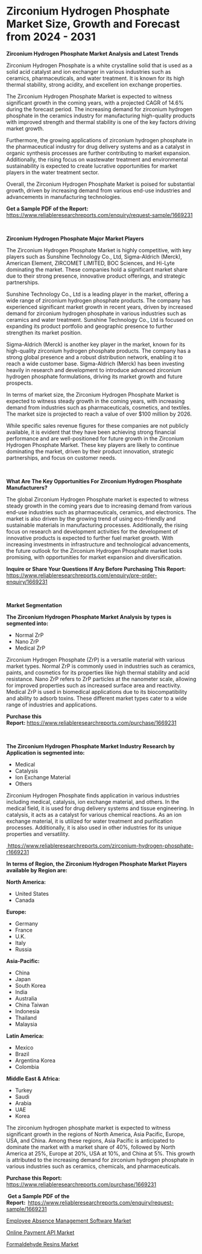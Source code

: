 <p><h1>Zirconium Hydrogen Phosphate Market Size, Growth and Forecast from 2024 - 2031</h1></p><p><strong>Zirconium Hydrogen Phosphate Market Analysis and Latest Trends</strong></p>
<p><p>Zirconium Hydrogen Phosphate is a white crystalline solid that is used as a solid acid catalyst and ion exchanger in various industries such as ceramics, pharmaceuticals, and water treatment. It is known for its high thermal stability, strong acidity, and excellent ion exchange properties.</p><p>The Zirconium Hydrogen Phosphate Market is expected to witness significant growth in the coming years, with a projected CAGR of 14.6% during the forecast period. The increasing demand for zirconium hydrogen phosphate in the ceramics industry for manufacturing high-quality products with improved strength and thermal stability is one of the key factors driving market growth.</p><p>Furthermore, the growing applications of zirconium hydrogen phosphate in the pharmaceutical industry for drug delivery systems and as a catalyst in organic synthesis processes are further contributing to market expansion. Additionally, the rising focus on wastewater treatment and environmental sustainability is expected to create lucrative opportunities for market players in the water treatment sector.</p><p>Overall, the Zirconium Hydrogen Phosphate Market is poised for substantial growth, driven by increasing demand from various end-use industries and advancements in manufacturing technologies.</p></p>
<p><strong>Get a Sample PDF of the Report:&nbsp;</strong> <a href="https://www.reliableresearchreports.com/enquiry/request-sample/1669231">https://www.reliableresearchreports.com/enquiry/request-sample/1669231</a></p>
<p>&nbsp;</p>
<p><strong>Zirconium Hydrogen Phosphate Major Market Players</strong></p>
<p><p>The Zirconium Hydrogen Phosphate Market is highly competitive, with key players such as Sunshine Technology Co., Ltd, Sigma-Aldrich (Merck), American Element, ZIRCOMET LIMITED, BOC Sciences, and Hi-Lyte dominating the market. These companies hold a significant market share due to their strong presence, innovative product offerings, and strategic partnerships.</p><p>Sunshine Technology Co., Ltd is a leading player in the market, offering a wide range of zirconium hydrogen phosphate products. The company has experienced significant market growth in recent years, driven by increased demand for zirconium hydrogen phosphate in various industries such as ceramics and water treatment. Sunshine Technology Co., Ltd is focused on expanding its product portfolio and geographic presence to further strengthen its market position.</p><p>Sigma-Aldrich (Merck) is another key player in the market, known for its high-quality zirconium hydrogen phosphate products. The company has a strong global presence and a robust distribution network, enabling it to reach a wide customer base. Sigma-Aldrich (Merck) has been investing heavily in research and development to introduce advanced zirconium hydrogen phosphate formulations, driving its market growth and future prospects.</p><p>In terms of market size, the Zirconium Hydrogen Phosphate Market is expected to witness steady growth in the coming years, with increasing demand from industries such as pharmaceuticals, cosmetics, and textiles. The market size is projected to reach a value of over $100 million by 2026.</p><p>While specific sales revenue figures for these companies are not publicly available, it is evident that they have been achieving strong financial performance and are well-positioned for future growth in the Zirconium Hydrogen Phosphate Market. These key players are likely to continue dominating the market, driven by their product innovation, strategic partnerships, and focus on customer needs.</p></p>
<p>&nbsp;</p>
<p><strong>What Are The Key Opportunities For Zirconium Hydrogen Phosphate Manufacturers?</strong></p>
<p><p>The global Zirconium Hydrogen Phosphate market is expected to witness steady growth in the coming years due to increasing demand from various end-use industries such as pharmaceuticals, ceramics, and electronics. The market is also driven by the growing trend of using eco-friendly and sustainable materials in manufacturing processes. Additionally, the rising focus on research and development activities for the development of innovative products is expected to further fuel market growth. With increasing investments in infrastructure and technological advancements, the future outlook for the Zirconium Hydrogen Phosphate market looks promising, with opportunities for market expansion and diversification.</p></p>
<p><strong>Inquire or Share Your Questions If Any Before Purchasing This Report:</strong> <a href="https://www.reliableresearchreports.com/enquiry/pre-order-enquiry/1669231">https://www.reliableresearchreports.com/enquiry/pre-order-enquiry/1669231</a></p>
<p>&nbsp;</p>
<p><strong>Market Segmentation</strong></p>
<p><strong>The Zirconium Hydrogen Phosphate Market Analysis by types is segmented into:</strong></p>
<p><ul><li>Normal ZrP</li><li>Nano ZrP</li><li>Medical ZrP</li></ul></p>
<p><p>Zirconium Hydrogen Phosphate (ZrP) is a versatile material with various market types. Normal ZrP is commonly used in industries such as ceramics, paints, and cosmetics for its properties like high thermal stability and acid resistance. Nano ZrP refers to ZrP particles at the nanometer scale, allowing for improved properties such as increased surface area and reactivity. Medical ZrP is used in biomedical applications due to its biocompatibility and ability to adsorb toxins. These different market types cater to a wide range of industries and applications.</p></p>
<p><strong>Purchase this Report:&nbsp;</strong><a href="https://www.reliableresearchreports.com/purchase/1669231">https://www.reliableresearchreports.com/purchase/1669231</a></p>
<p>&nbsp;</p>
<p><strong>The Zirconium Hydrogen Phosphate Market Industry Research by Application is segmented into:</strong></p>
<p><ul><li>Medical</li><li>Catalysis</li><li>Ion Exchange Material</li><li>Others</li></ul></p>
<p><p>Zirconium Hydrogen Phosphate finds application in various industries including medical, catalysis, ion exchange material, and others. In the medical field, it is used for drug delivery systems and tissue engineering. In catalysis, it acts as a catalyst for various chemical reactions. As an ion exchange material, it is utilized for water treatment and purification processes. Additionally, it is also used in other industries for its unique properties and versatility.</p></p>
<p><a href="https://www.reliableresearchreports.com/zirconium-hydrogen-phosphate-r1669231">&nbsp;https://www.reliableresearchreports.com/zirconium-hydrogen-phosphate-r1669231</a></p>
<p><strong>In terms of Region, the Zirconium Hydrogen Phosphate Market Players available by Region are:</strong></p>
<p>
    <p> <strong> North America: </strong>
        <ul>
            <li>United States</li>
            <li>Canada</li>
        </ul>
        </p> 
    <p> <strong> Europe: </strong>
        <ul>
            <li>Germany</li>
            <li>France</li>
            <li>U.K.</li>
            <li>Italy</li>
            <li>Russia</li>
        </ul>
        </p> 
    <p> <strong> Asia-Pacific: </strong>
        <ul>
            <li>China</li>
            <li>Japan</li>
            <li>South Korea</li>
            <li>India</li>
            <li>Australia</li>
            <li>China Taiwan</li>
            <li>Indonesia</li>
            <li>Thailand</li>
            <li>Malaysia</li>
        </ul>
        </p> 
    <p> <strong> Latin America: </strong>
        <ul>
            <li>Mexico</li>
            <li>Brazil</li>
            <li>Argentina Korea</li>
            <li>Colombia</li>
        </ul>
        </p> 
    <p> <strong> Middle East & Africa: </strong>
        <ul>
            <li>Turkey</li>
            <li>Saudi</li>
            <li>Arabia</li>
            <li>UAE</li>
            <li>Korea</li>
        </ul>
    </p>
    </p>
<p><p>The zirconium hydrogen phosphate market is expected to witness significant growth in the regions of North America, Asia Pacific, Europe, USA, and China. Among these regions, Asia Pacific is anticipated to dominate the market with a market share of 40%, followed by North America at 25%, Europe at 20%, USA at 10%, and China at 5%. This growth is attributed to the increasing demand for zirconium hydrogen phosphate in various industries such as ceramics, chemicals, and pharmaceuticals.</p></p>
<p><strong>Purchase this Report: </strong><a href="https://www.reliableresearchreports.com/purchase/1669231">https://www.reliableresearchreports.com/purchase/1669231</a></p>
<p>&nbsp;<strong>Get a Sample PDF of the Report:&nbsp;&nbsp;</strong><a href="https://www.reliableresearchreports.com/enquiry/request-sample/1669231">https://www.reliableresearchreports.com/enquiry/request-sample/1669231</a></p>
<p><strong></strong></p>
<p><p><a href="https://www.linkedin.com/pulse/employee-absence-management-software-market-trends-forecast-o40ce?trackingId=kHDKUEPVwpDXLMAKc0YW%2Bg%3D%3D">Employee Absence Management Software Market</a></p><p><a href="https://www.linkedin.com/pulse/online-payment-api-market-furnishes-information-share-trends-64rie?trackingId=ItEP5idvd%2F1K%2F2%2FQ66RA%2Bw%3D%3D">Online Payment API Market</a></p><p><a href="https://github.com/angeliabkratze/Market-Research-Report-List-1/blob/main/formaldehyde-resins-market.md">Formaldehyde Resins Market</a></p></p>